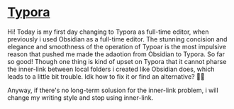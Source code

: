 # [Typora](https://typora.io)

Hi! Today is my first day changing to Typora as full-time editor, when previously i used Obsidian as a full-time editor. The stunning concision and elegance and smoothness of the operation of Typoar is the most impulsive reason that pushed me made the adaotion from Obsidian to Typora. So far so good! Though one thing is kind of upset on Typora that it cannot pharse the inner-link between local folders i created like Obsidian does, which leads to a little bit trouble. Idk how to fix it or find an alternative?  🤷‍♀️

Anyway, if there's no long-term solusion for the inner-link problem, i will change my writing style and stop using inner-link. 
